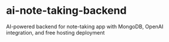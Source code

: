 # ai-note-taking-backend
AI-powered backend for note-taking app with MongoDB, OpenAI integration, and free hosting deployment
